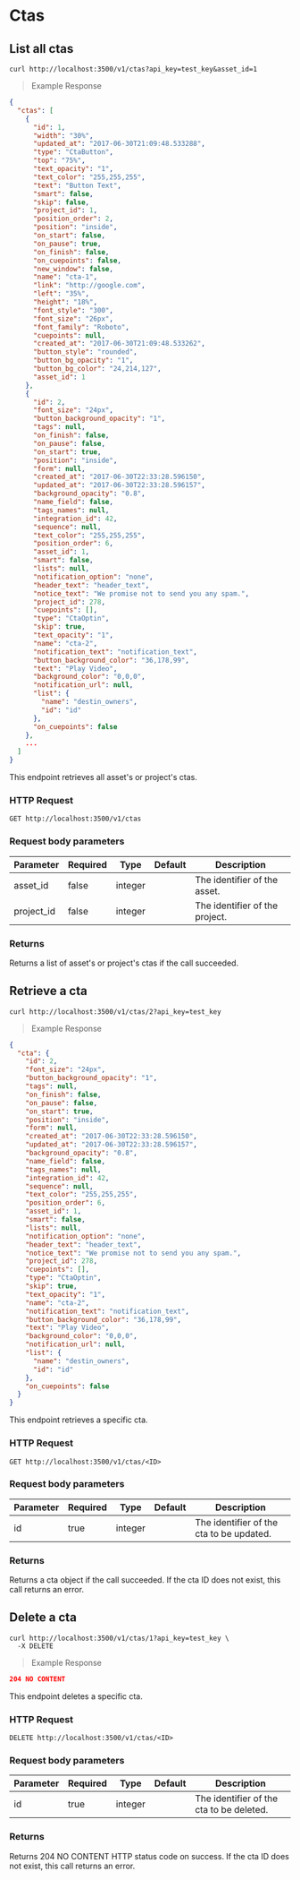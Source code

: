 # Ctas

## List all ctas

```shell
curl http://localhost:3500/v1/ctas?api_key=test_key&asset_id=1
```

> Example Response

```json
{
  "ctas": [
    {
      "id": 1,
      "width": "30%",
      "updated_at": "2017-06-30T21:09:48.533288",
      "type": "CtaButton",
      "top": "75%",
      "text_opacity": "1",
      "text_color": "255,255,255",
      "text": "Button Text",
      "smart": false,
      "skip": false,
      "project_id": 1,
      "position_order": 2,
      "position": "inside",
      "on_start": false,
      "on_pause": true,
      "on_finish": false,
      "on_cuepoints": false,
      "new_window": false,
      "name": "cta-1",
      "link": "http://google.com",
      "left": "35%",
      "height": "18%",
      "font_style": "300",
      "font_size": "26px",
      "font_family": "Roboto",
      "cuepoints": null,
      "created_at": "2017-06-30T21:09:48.533262",
      "button_style": "rounded",
      "button_bg_opacity": "1",
      "button_bg_color": "24,214,127",
      "asset_id": 1
    },
    {
      "id": 2,
      "font_size": "24px",
      "button_background_opacity": "1",
      "tags": null,
      "on_finish": false,
      "on_pause": false,
      "on_start": true,
      "position": "inside",
      "form": null,
      "created_at": "2017-06-30T22:33:28.596150",
      "updated_at": "2017-06-30T22:33:28.596157",
      "background_opacity": "0.8",
      "name_field": false,
      "tags_names": null,
      "integration_id": 42,
      "sequence": null,
      "text_color": "255,255,255",
      "position_order": 6,
      "asset_id": 1,
      "smart": false,
      "lists": null,
      "notification_option": "none",
      "header_text": "header_text",
      "notice_text": "We promise not to send you any spam.",
      "project_id": 278,
      "cuepoints": [],
      "type": "CtaOptin",
      "skip": true,
      "text_opacity": "1",
      "name": "cta-2",
      "notification_text": "notification_text",
      "button_background_color": "36,178,99",
      "text": "Play Video",
      "background_color": "0,0,0",
      "notification_url": null,
      "list": {
        "name": "destin_owners",
        "id": "id"
      },
      "on_cuepoints": false
    },
    ...
  ]
}

```

This endpoint retrieves all asset's or project's ctas.

### HTTP Request

`GET http://localhost:3500/v1/ctas`

### Request body parameters

Parameter  | Required  | Type    | Default | Description
---------  | --------- | ------- | ------- | -----------
asset_id   | false      | integer |         | The identifier of the asset.
project_id | false      | integer |         | The identifier of the project.

### Returns
Returns a list of asset's or project's ctas if the call succeeded.

<!-- /////////////////////////// SPECIFIC CTA /////////////////////////// -->

## Retrieve a cta

```shell
curl http://localhost:3500/v1/ctas/2?api_key=test_key
```

> Example Response

```json
{
  "cta": {
    "id": 2,
    "font_size": "24px",
    "button_background_opacity": "1",
    "tags": null,
    "on_finish": false,
    "on_pause": false,
    "on_start": true,
    "position": "inside",
    "form": null,
    "created_at": "2017-06-30T22:33:28.596150",
    "updated_at": "2017-06-30T22:33:28.596157",
    "background_opacity": "0.8",
    "name_field": false,
    "tags_names": null,
    "integration_id": 42,
    "sequence": null,
    "text_color": "255,255,255",
    "position_order": 6,
    "asset_id": 1,
    "smart": false,
    "lists": null,
    "notification_option": "none",
    "header_text": "header_text",
    "notice_text": "We promise not to send you any spam.",
    "project_id": 278,
    "cuepoints": [],
    "type": "CtaOptin",
    "skip": true,
    "text_opacity": "1",
    "name": "cta-2",
    "notification_text": "notification_text",
    "button_background_color": "36,178,99",
    "text": "Play Video",
    "background_color": "0,0,0",
    "notification_url": null,
    "list": {
      "name": "destin_owners",
      "id": "id"
    },
    "on_cuepoints": false
  }
}

```

This endpoint retrieves a specific cta.

### HTTP Request

`GET http://localhost:3500/v1/ctas/<ID>`

### Request body parameters

Parameter  | Required  | Type    | Default | Description
---------  | --------- | ------- | ------- | -----------
id         | true      | integer |         | The identifier of the cta to be updated.

### Returns
Returns a cta object if the call succeeded. If the cta ID does not exist, this call returns an error.

<!-- /////////////////////////// DELETE CTA /////////////////////////// -->

## Delete a cta

```shell
curl http://localhost:3500/v1/ctas/1?api_key=test_key \
  -X DELETE
```
> Example Response

```json
204 NO CONTENT
```

This endpoint deletes a specific cta.

### HTTP Request

`DELETE http://localhost:3500/v1/ctas/<ID>`

### Request body parameters

Parameter  | Required  | Type    | Default | Description
---------  | --------- | ------- | ------- | -----------
id         | true      | integer |         | The identifier of the cta to be deleted.

### Returns
Returns 204 NO CONTENT HTTP status code on success. If the cta ID does not exist, this call returns an error.
